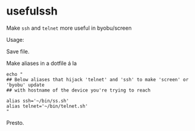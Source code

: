 usefulssh
=========

Make `ssh` and `telnet` more useful in byobu/screen 

Usage:

Save file.

Make aliases in a dotfile á la

    echo "
    ## Below aliases that hijack 'telnet' and 'ssh' to make 'screen' or 'byobu' update
    ## with hostname of the device you're trying to reach

    alias ssh='~/bin/ss.sh'
    alias telnet='~/bin/telnet.sh'
    "

Presto.
